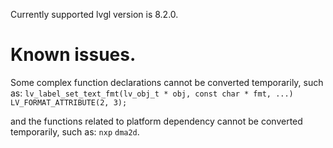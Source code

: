 Currently supported lvgl version is 8.2.0.
# Known issues.
Some complex function declarations cannot be converted temporarily, such as:
`lv_label_set_text_fmt(lv_obj_t * obj, const char * fmt, ...) LV_FORMAT_ATTRIBUTE(2, 3);`

and the functions related to platform dependency cannot be converted temporarily, such as:
`nxp` `dma2d`.